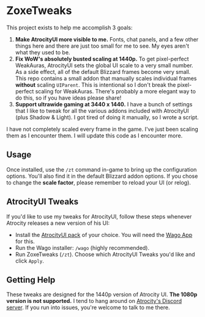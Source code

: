 # ZoxeTweaks

This project exists to help me accomplish 3 goals:

  1. **Make AtrocityUI more visible to me.**  Fonts, chat panels, and a few other things here and there are just too small for me to see.  My eyes aren't what they used to be.
  2. **Fix WoW's absolutely busted scaling at 1440p.**  To get pixel-perfect WeakAuras, AtrocityUI sets the global UI scale to a very small number.  As a side effect, all of the default Blizzard frames become very small.  This repo contains a small addon that manually scales individual frames **without** scaling `UIParent`.  This is intentional so I don't break the pixel-perfect scaling for WeakAuras.  There's probably a more elegant way to do this, so if you have ideas please share!
  3. **Support ultrawide gaming at 3440 x 1440.**  I have a bunch of settings that I like to tweak for all the various addons included with AtrocityUI (plus Shadow & Light).  I got tired of doing it manually, so I wrote a script.

I have not completely scaled every frame in the game.  I've just been scaling them as I encounter them.  I will update this code as I encounter more.

## Usage

Once installed, use the `/zt` command in-game to bring up the configuration options.  You'll also find it in the default Blizzard addon options.  If you chose to change the **scale factor**, please remember to reload your UI (or relog).

## AtrocityUI Tweaks

If you'd like to use my tweaks for AtrocityUI, follow these steps whenever Atrocity releases a new version of his UI:

- Install the [AtrocityUI pack](https://uipacks.wago.io/user/59dabe91b7ebeeaf72eec80a) of your choice.  You will need the [Wago App](https://addons.wago.io/app) for this.
- Run the Wago installer: `/wago` (highly recommended).
- Run ZoxeTweaks (`/zt`).  Choose which AtrocityUI Tweaks you'd like and click `Apply`.

## Getting Help

These tweaks are designed for the 1440p version of Atrocity UI.  **The 1080p version is not supported.**  I tend to hang around on [Atrocity's Discord server](https://discord.com/channels/458049769332539393/1172413353315008522).  If you run into issues, you're welcome to talk to me there.
